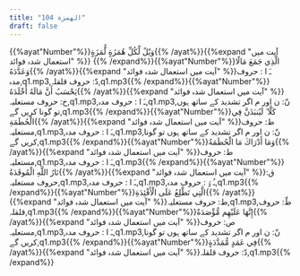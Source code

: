 ```yaml
---
title: "104 الهمزة"
draft: false
---
```

 {{%ayat"Number"%}}وَيْلٌ لِّكُلِّ هُمَزَةٍ لُّمَزَةٍ{{% /ayat%}}{{%expand "آیت میں استعمال شدہ فوائد" %}} {{% /expand%}}{{%ayat"Number"%}}الَّذِي جَمَعَ مَالًا وَعَدَّدَهُ{{% /ayat%}}{{%expand "آیت میں استعمال شدہ فوائد" %}}ـَ ا :  حروف مدہ,q1.mp3,دّ: حروف قلقلہ,q1.mp3{{% /expand%}}{{%ayat"Number"%}}يَحْسَبُ أَنَّ مَالَهُ أَخْلَدَهُ{{% /ayat%}}{{%expand "آیت میں استعمال شدہ فوائد" %}}خ: حروف مستعلیہ,q1.mp3,ـَ ا :  حروف مدہ,q1.mp3,نّ: ن اور م اگر تشدید کے ساتھ ہوں تو گونا کریں گے,q1.mp3{{% /expand%}}{{%ayat"Number"%}}كَلَّا ۖ لَيُنبَذَنَّ فِي الْحُطَمَةِ{{% /ayat%}}{{%expand "آیت میں استعمال شدہ فوائد" %}}ط: حروف مستعلیہ,q1.mp3,ـَ ا :  حروف مدہ,q1.mp3,نّ: ن اور م اگر تشدید کے ساتھ ہوں تو گونا کریں گے,q1.mp3{{% /expand%}}{{%ayat"Number"%}}وَمَا أَدْرَاكَ مَا الْحُطَمَةُ{{% /ayat%}}{{%expand "آیت میں استعمال شدہ فوائد" %}}ط: حروف مستعلیہ,q1.mp3,ـَ ا :  حروف مدہ,q1.mp3{{% /expand%}}{{%ayat"Number"%}}نَارُ اللَّهِ الْمُوقَدَةُ{{% /ayat%}}{{%expand "آیت میں استعمال شدہ فوائد" %}}ق: حروف مستعلیہ,q1.mp3,ـَ ا :  حروف مدہ,q1.mp3,ـُ و٘ :  حروف مدہ,q1.mp3{{% /expand%}}{{%ayat"Number"%}}الَّتِي تَطَّلِعُ عَلَى الْأَفْئِدَةِ{{% /ayat%}}{{%expand "آیت میں استعمال شدہ فوائد" %}}ط: حروف مستعلیہ,q1.mp3,طّ: حروف قلقلہ,q1.mp3{{% /expand%}}{{%ayat"Number"%}}إِنَّهَا عَلَيْهِم مُّؤْصَدَةٌ{{% /ayat%}}{{%expand "آیت میں استعمال شدہ فوائد" %}}ص: حروف مستعلیہ,q1.mp3,ـَ ا :  حروف مدہ,q1.mp3,نّ: ن اور م اگر تشدید کے ساتھ ہوں تو گونا کریں گے,q1.mp3{{% /expand%}}{{%ayat"Number"%}}فِي عَمَدٍ مُّمَدَّدَةٍ{{% /ayat%}}{{%expand "آیت میں استعمال شدہ فوائد" %}}دّ: حروف قلقلہ,q1.mp3{{% /expand%}}